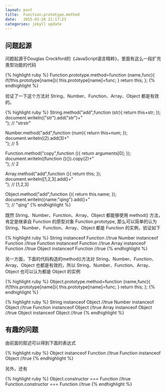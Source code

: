 ```yaml
---
layout: post
title:  Function.prototype.method
date:   2015-03-26 21:17:23
categories: jekyll update
---
```

<h2>问题起源</h2>
问题起源于Douglas Crockford的《JavaScript语言精粹》，里面有这么一段扩充类型功能的代码

{% highlight ruby %}
Function.prototype.method=function (name,func){
  if(!this.prototype[name]){
    this.prototype[name]=func;
  }
  return this;
};
{% endhighlight %}

验证了一下这个方法对 String、Number、Function、Array、Object 都是有效的。

{% highlight ruby %}
String.method("add",function (str){
  return this+str;
});
document.writeln(("str").add("str")+"<br>");    // "strstr"

Number.method("add",function (num){
  return this+num;
});
document.writeln((2).add(3)+"<br>");    // 5

Function.method("copy",function (){
  return arguments[0];
});
document.writeln((function (){}).copy(2)+"<br>");   // 2

Array.method("add",function (){
  return this;
});
document.writeln([1,2,3].add()+"<br>");     // [1,2,3]

Object.method("add",function (){
  return this.name;
});
document.writeln({name:"qing"}.add()+"<br>");   // "qing"
{% endhighlight %}

既然 String、Number、Function、Array、Object 都能够使用 method() 方法，肯定是继承自 Function 的原型对象 Function.prototype, 那么可以简单的认为 String、Number、Function、Array、Object 都是 Function 的实例，验证如下

{% highlight ruby %}
String instanceof Function  //true
Number instanceof Function  //true
Function instanceof Function    //true
Array instanceof Function   //true
Object instanceof Function  //true
{% endhighlight %}

另一方面，下面的代码构造的method()方法对 String、Number、Function、Array、Object 也都是有效的，所以 String、Number、Function、Array、Object 也可以认为都是 Object 的实例

{% highlight ruby %}
Object.prototype.method=function (name,func){
  if(!this.prototype[name]){
    this.prototype[name]=func;
  }
  return this;
};
{% endhighlight %}

{% highlight ruby %}
String instanceof Object    //true
Number instanceof Object    //true
Function instanceof Object    //true
Array instanceof Object    //true
Object instanceof Object    //true
{% endhighlight %}

<h2>有趣的问题</h2>

由前面的叙述可以得到下面的表达式

{% highlight ruby %}
Object instanceof Function  //true
Function instanceof Object  //true
{% endhighlight %}

另外，还有

{% highlight ruby %}
Object.constructor === Function   //true
Function.constructor === Function   //true
{% endhighlight %}